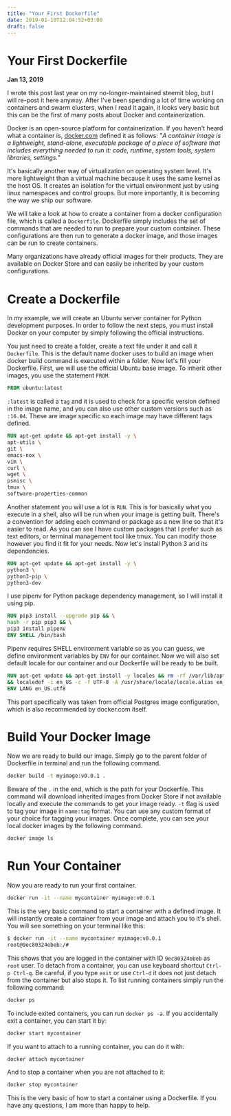 ```yaml
---
title: "Your First Dockerfile"
date: 2019-01-10T12:04:52+03:00
draft: false
---
```


# Your First Dockerfile

**Jan 13, 2019**
<!-- <sup>Last modified: **Dec 2, 2018**</sup> -->

I wrote this post last year on my no-longer-maintained steemit blog, but I will re-post it here anyway. After I've been spending a lot of time working on containers and swarm clusters, when I read it again, it looks very basic but this can be the first of many posts about Docker and containerization.

Docker is an open-source platform for containerization. If you haven't heard what a container is, [docker.com](https://docker.com) defined it as follows:
"*A container image is a lightweight, stand-alone, executable package of a  piece of software that includes everything needed to run it: code,  runtime, system tools, system libraries, settings.*"

It's basically another way of virtualization on operating system level. It's more lightweight than a virtual machine because it uses the same kernel as the host OS. It creates an isolation for the virtual environment just by using linux namespaces and control groups. But more importantly, it is becoming the way we ship our software.

We will take a look at how to create a container from a docker configuration file, which is called a `Dockerfile`. Dockerfile simply includes the set of commands that are needed to run to prepare your custom container. These configurations are then run to generate a docker image, and those images can be run to create containers.

Many organizations have already official images for their products. They are available on Docker Store and can easily be inherited by your custom configurations.

# Create a Dockerfile

In my example, we will create an Ubuntu server container for Python development purposes. In order to follow the next steps, you must install Docker on your computer by simply following the official instructions.

You just need to create a folder, create a text file under it and call it `Dockerfile`. This is the default name docker uses to build an image when docker build command is executed within a folder. Now let's fill your Dockerfile. First, we will use the official Ubuntu base image. To inherit other images, you use the statement `FROM`.

```dockerfile
FROM ubuntu:latest
```

`:latest` is called a `tag` and it is used to check for a specific version defined in the image name, and you can also use other custom versions such as `:16.04`. These are image specific so each image may have different tags defined.

```dockerfile
RUN apt-get update && apt-get install -y \
apt-utils \
git \
emacs-nox \
vim \
curl \
wget \
psmisc \
tmux \
software-properties-common
```

Another statement you will use a lot is `RUN`. This is for basically what you execute in a shell, also will be run when your image is getting built. There's a convention for adding each command or package as a new line so that it's easier to read. As you can see I have custom packages that I prefer such as text editors, or terminal management tool like tmux. You can modify those however you find it fit for your needs. Now let's install Python 3 and its dependencies.

```dockerfile
RUN apt-get update && apt-get install -y \
python3 \
python3-pip \
python3-dev
```

I use pipenv for Python package dependency management, so I will install it using pip.

```dockerfile
RUN pip3 install --upgrade pip && \
hash -r pip pip3 && \
pip3 install pipenv
ENV SHELL /bin/bash
```

Pipenv requires SHELL environment variable so as you can guess, we define environment variables by `ENV` for our container. Now we will also set default locale for our container and our Dockerfile will be ready to be built.

```dockerfile
RUN apt-get update && apt-get install -y locales && rm -rf /var/lib/apt/lists/* \
&& localedef -i en_US -c -f UTF-8 -A /usr/share/locale/locale.alias en_US.UTF-8
ENV LANG en_US.utf8
```

This part specifically was taken from official Postgres image configuration, which is also recommended by docker.com itself.

# Build Your Docker Image

Now we are ready to build our image. Simply go to the parent folder of Dockerfile in terminal and run the following command.

```bash
docker build -t myimage:v0.0.1 .
```

Beware of the `.` in the end, which is the path for your Dockerfile. This command will download inherited images from Docker Store if not available locally and execute the commands to get your image ready. `-t` flag is used to tag your image in `name:tag` format. You can use any custom format of your choice for tagging your images. Once complete, you can see your local docker images by the following command.

```bash
docker image ls
```

# Run Your Container

Now you are ready to run your first container.

```bash
docker run -it --name mycontainer myimage:v0.0.1
```

This is the very basic command to start a container with a defined image. It will instantly create a container from your image and attach you to it's shell. You will see something on your terminal like this:

```bash
$ docker run -it --name mycontainer myimage:v0.0.1
root@9ec80324ebeb:/# 
```

This shows that you are logged in the container with ID `9ec80324ebeb` as `root` user. To detach from a container, you can use keyboard shortcut `Ctrl-p Ctrl-q`. Be careful, if you type `exit` or use `Ctrl-d` it does not just detach from the container but also stops it. To list running containers simply run the following command:

```bash
docker ps
```

To include exited containers, you can run `docker ps -a`. If you accidentally exit a container, you can start it by:

```bash
docker start mycontainer
```

If you want to attach to a running container, you can do it with:

```bash
docker attach mycontainer
```

And to stop a container when you are not attached to it:

```bash
docker stop mycontainer
```

This is the very basic of how to start a container using a Dockerfile. If you have any questions, I am more than happy to help.
